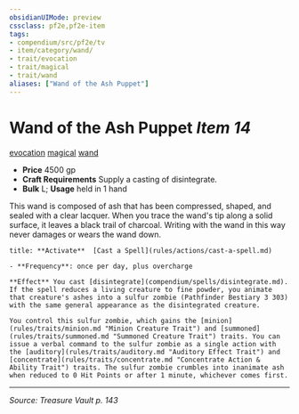 ```yaml
---
obsidianUIMode: preview
cssclass: pf2e,pf2e-item
tags:
- compendium/src/pf2e/tv
- item/category/wand/
- trait/evocation
- trait/magical
- trait/wand
aliases: ["Wand of the Ash Puppet"]
---
```

# Wand of the Ash Puppet *Item 14*  
[evocation](evocation.md "Evocation School Trait")  [magical](magical.md "Magical Item Trait")  [wand](wand.md "Wand Item Trait")  

- **Price** 4500 gp
- **Craft Requirements** Supply a casting of disintegrate.
- **Bulk** L; **Usage** held in 1 hand

This wand is composed of ash that has been compressed, shaped, and sealed with a clear lacquer. When you trace the wand's tip along a solid surface, it leaves a black trail of charcoal. Writing with the wand in this way never damages or wears the wand down.

```ad-embed-ability
title: **Activate**  [Cast a Spell](rules/actions/cast-a-spell.md)

- **Frequency**: once per day, plus overcharge

**Effect** You cast [disintegrate](compendium/spells/disintegrate.md). If the spell reduces a living creature to fine powder, you animate that creature's ashes into a sulfur zombie (Pathfinder Bestiary 3 303) with the same general appearance as the disintegrated creature.

You control this sulfur zombie, which gains the [minion](rules/traits/minion.md "Minion Creature Trait") and [summoned](rules/traits/summoned.md "Summoned Creature Trait") traits. You can issue a verbal command to the sulfur zombie as a single action with the [auditory](rules/traits/auditory.md "Auditory Effect Trait") and [concentrate](rules/traits/concentrate.md "Concentrate Action & Ability Trait") traits. The sulfur zombie crumbles into inanimate ash when reduced to 0 Hit Points or after 1 minute, whichever comes first.
```


---
*Source: Treasure Vault p. 143*